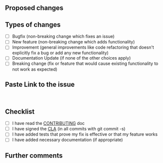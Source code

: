 ## Proposed changes

<!--
Describe the big picture of your changes here to communicate to the
maintainers why we should accept this pull request. If it fixes a bug or
resolves a feature request, be sure to link to that issue.
-->

## Types of changes

<!--
What types of changes does your code introduce to `cumulocity-community-widgets`?
_Put an `x` in the boxes that apply_
-->

- [ ] Bugfix (non-breaking change which fixes an issue)
- [ ] New feature (non-breaking change which adds functionality)
- [ ] Improvement (general improvements like code refactoring that doesn't explicitly fix a bug or add any new functionality)
- [ ] Documentation Update (if none of the other choices apply)
- [ ] Breaking change (fix or feature that would cause existing functionality to not work as expected)

## Paste Link to the issue
<br/>

## Checklist

<!--
_Put an `x` in the boxes that apply. You can also fill these out after
creating the PR. If you're unsure about any of them, don't hesitate to ask.
We're here to help! This is simply a reminder of what we are going to look for
before merging your code._
-->

- [ ] I have read the [CONTRIBUTING](https://github.com/SoftwareAG/cumulocity-community-widgets/blob/main/CONTRIBUTING.md) doc
- [ ] I have signed the [CLA](https://github.com/SoftwareAG/cumulocity-community-widgets/blob/main/CONTRIBUTOR-LICENSE-AGREEMENT.md) (in all commits with git commit -s)
- [ ] I have added tests that prove my fix is effective or that my feature works
- [ ] I have added necessary documentation (if appropriate)

## Further comments

<!--
If this is a relatively large or complex change, kick off the discussion by
explaining why you chose the solution you did and what alternatives you
considered, etc...
-->
